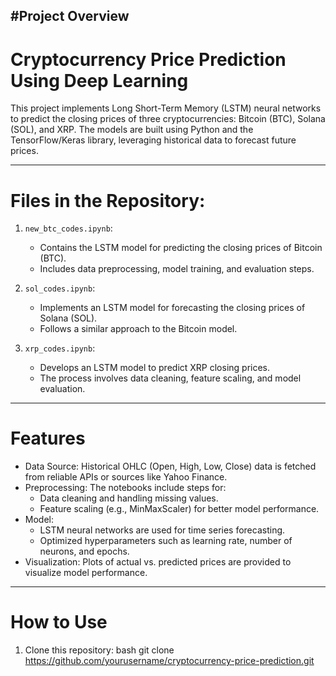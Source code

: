 #Project Overview
---

# Cryptocurrency Price Prediction Using Deep Learning

This project implements Long Short-Term Memory (LSTM) neural networks to predict the closing prices of three cryptocurrencies: Bitcoin (BTC), Solana (SOL), and XRP. The models are built using Python and the TensorFlow/Keras library, leveraging historical data to forecast future prices.

---

# Files in the Repository:
1. `new_btc_codes.ipynb`:
   - Contains the LSTM model for predicting the closing prices of Bitcoin (BTC).
   - Includes data preprocessing, model training, and evaluation steps.

2. `sol_codes.ipynb`:
   - Implements an LSTM model for forecasting the closing prices of Solana (SOL).
   - Follows a similar approach to the Bitcoin model.

3. `xrp_codes.ipynb`:
   - Develops an LSTM model to predict XRP closing prices.
   - The process involves data cleaning, feature scaling, and model evaluation.

---

# Features

- Data Source: Historical OHLC (Open, High, Low, Close) data is fetched from reliable APIs or sources like Yahoo Finance.
- Preprocessing: The notebooks include steps for:
  - Data cleaning and handling missing values.
  - Feature scaling (e.g., MinMaxScaler) for better model performance.
- Model:
  - LSTM neural networks are used for time series forecasting.
  - Optimized hyperparameters such as learning rate, number of neurons, and epochs.
- Visualization: Plots of actual vs. predicted prices are provided to visualize model performance.

---

# How to Use

1. Clone this repository:
   bash git clone https://github.com/yourusername/cryptocurrency-price-prediction.git
